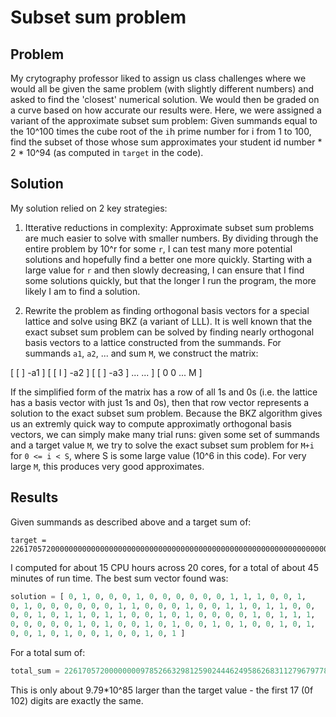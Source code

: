 # Subset sum problem

## Problem

My crytography professor liked to assign us class challenges where
we would all be given the same problem (with slightly different
numbers) and asked to find the 'closest' numerical solution. We
would then be graded on a curve based on how accurate our results
were. Here, we were assigned a variant of the approximate subset sum
problem: Given summands equal to the 10^100 times the cube root
of the `i`h prime number for i from 1 to 100, find the subset of
those whose sum approximates your student id number * 2 * 10^94 
(as computed in `target` in the code).

## Solution

My solution relied on 2 key strategies:

1) Itterative reductions in complexity: Approximate subset sum
problems are much easier to solve with smaller numbers. By dividing
through the entire problem by 10^r for some `r`, I can test many more
potential solutions and hopefully find a better one more quickly.
Starting with a large value for `r` and then slowly decreasing, I
can ensure that I find some solutions quickly, but that the longer I
run the program, the more likely I am to find a solution. 

2) Rewrite the problem as finding orthogonal basis vectors for a
special lattice and solve using BKZ (a variant of LLL). It is well
known that the exact subset sum problem can be solved by finding
nearly orthogonal basis vectors to a lattice constructed from the
summands. For summands `a1`, `a2`, ... and sum `M`, we construct the
matrix:

[ [     ] -a1 ]
[ [  I  ] -a2 ]
[ [     ] -a3 ]
    ...   ... ]
[ 0 0  ...  M ]

If the simplified form of the matrix has a row of all 1s and 0s
(i.e. the lattice has a basis vector with just 1s and 0s), then that
row vector represents a solution to the exact subset sum problem.
Because the BKZ algorithm gives us an extremly quick way to compute
approximatly orthogonal basis vectors, we can simply make many trial
runs: given some set of summands and a target value `M`, we try to
solve the exact subset sum problem for `M+i` for `0 <= i < S`, where
S is some large value (10^6 in this code). For very large `M`, this
produces very good approximates. 


## Results

Given summands as described above and a target sum of:
```
target = 2261705720000000000000000000000000000000000000000000000000000000000000000000000000000000000000000000000
```

I computed for about 15 CPU hours across 20 cores, for a total of
about 45 minutes of run time. The best sum vector found was: 

```python
solution = [ 0, 1, 0, 0, 0, 1, 0, 0, 0, 0, 0, 0, 1, 1, 1, 0, 0, 1,
0, 1, 0, 0, 0, 0, 0, 0, 1, 1, 0, 0, 0, 1, 0, 0, 1, 1, 0, 1, 1, 0, 0,
0, 0, 1, 0, 1, 1, 0, 1, 1, 0, 0, 1, 0, 1, 0, 0, 0, 0, 1, 0, 1, 1, 1,
0, 0, 0, 0, 0, 1, 0, 1, 0, 0, 1, 0, 1, 0, 0, 1, 0, 1, 0, 0, 1, 0, 1,
0, 0, 1, 0, 1, 0, 0, 1, 0, 0, 1, 0, 1 ]
```

For a total sum of:
```python
total_sum = 2261705720000000097852663298125902444624958626831127967977815635183370083714921603072309350146251303412
```

This is only about 9.79*10^85 larger than the target value - the
first 17 (0f 102) digits are exactly the same. 
